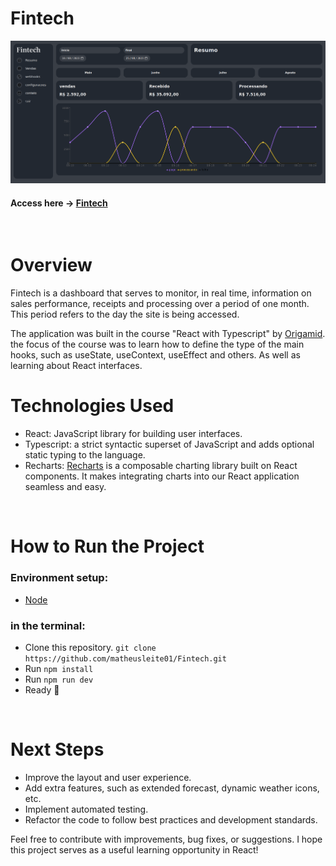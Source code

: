 # Fintech

![App Screenshot](public/readme.png)

#### Access here -> [Fintech](https://fintech-psi.vercel.app/) 
<br>

# Overview

Fintech is a dashboard that serves to monitor, in real time, information on sales performance, receipts and processing over a period of one month. This period refers to the day the site is being accessed.

The application was built in the course "React with Typescript" by [Origamid](https://www.origamid.com/). the focus of the course was to learn how to define the type of the main hooks, such as useState, useContext, useEffect and others. As well as learning about React interfaces.

# Technologies Used

- React: JavaScript library for building user interfaces.
- Typescript: a strict syntactic superset of JavaScript and adds optional static typing to the language.
- Recharts: [Recharts](https://recharts.org/en-US/) is a composable charting library built on React components. It makes integrating charts into our React application seamless and easy.

<br>



# How to Run the Project

### Environment setup:

- [Node](https://nodejs.org/en)

### in the terminal:


- Clone this repository. `git clone https://github.com/matheusleite01/Fintech.git`
- Run `npm install`
- Run `npm run dev`
- Ready 🎉

<br>

# Next Steps

- Improve the layout and user experience.
- Add extra features, such as extended forecast, dynamic weather icons, etc.
- Implement automated testing.
- Refactor the code to follow best practices and development standards.

Feel free to contribute with improvements, bug fixes, or suggestions. I hope this project serves as a useful learning opportunity in React!

<br>
